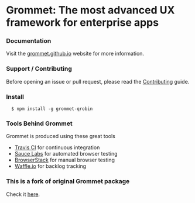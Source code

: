 # Grommet: The most advanced UX framework for enterprise apps

### Documentation

Visit the [grommet.github.io](https://grommet.github.io/) website for more information.

### Support / Contributing

Before opening an issue or pull request, please read the [Contributing](https://github.com/ababba15/grommet/blob/master/CONTRIBUTING.md) guide.

### Install

  ```
    $ npm install -g grommet-qrobin
  ```

### Tools Behind Grommet

 Grommet is produced using these great tools
 * [Travis CI](https://travis-ci.org/grommet/grommet) for continuous integration
 * [Sauce Labs](https://saucelabs.com/) for automated browser testing
 * [BrowserStack](https://www.browserstack.com) for manual browser testing
 * [Waffle.io](https://waffle.io/grommet/grommet) for backlog tracking

### This is a fork of original Grommet package

Check it [here](https://github.com/grommet/grommet).